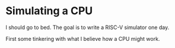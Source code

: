 # Simulating a CPU

I should go to bed. The goal is to write a RISC-V simulator one day.

First some tinkering with what I believe how a CPU might work.